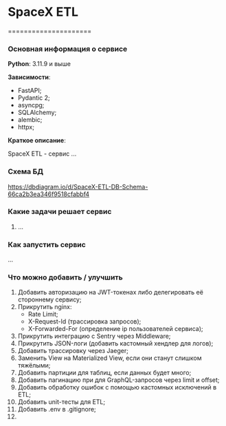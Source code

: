 # SpaceX ETL
=====================
### Основная информация о сервисе

**Python**: 3.11.9 и выше

**Зависимости**: 
   - FastAPI;
   - Pydantic 2;
   - asyncpg;
   - SQLAlchemy;
   - alembic;
   - httpx;

**Краткое описание**: 

SpaceX ETL - сервис ...

### Схема БД
https://dbdiagram.io/d/SpaceX-ETL-DB-Schema-66ca2b3ea346f9518cfabbf4

### Какие задачи решает сервис
1) ...

### Как запустить сервис
...

### Что можно добавить / улучшить
1) Добавить авторизацию на JWT-токенах либо делегировать её стороннему сервису;
2) Прикрутить nginx:
   - Rate Limit;
   - X-Request-Id (трассировка запросов);
   - X-Forwarded-For (определение ip пользователей сервиса);
3) Прикрутить интеграцию с Sentry через Middleware;
4) Прикрутить JSON-логи (добавить кастомный хендлер для логов);
5) Добавить трассировку через Jaeger;
6) Заменить View на Materialized View, если они станут слишком тяжёлыми;
7) Добавить партиции для таблиц, если данных будет много;
8) Добавить пагинацию при для GraphQL-запросов через limit и offset;
9) Добавить обработку ошибок с помощью кастомных исключений в ETL;
10) Добавить unit-тесты для ETL;
11) Добавить .env в .gitignore;
12) 